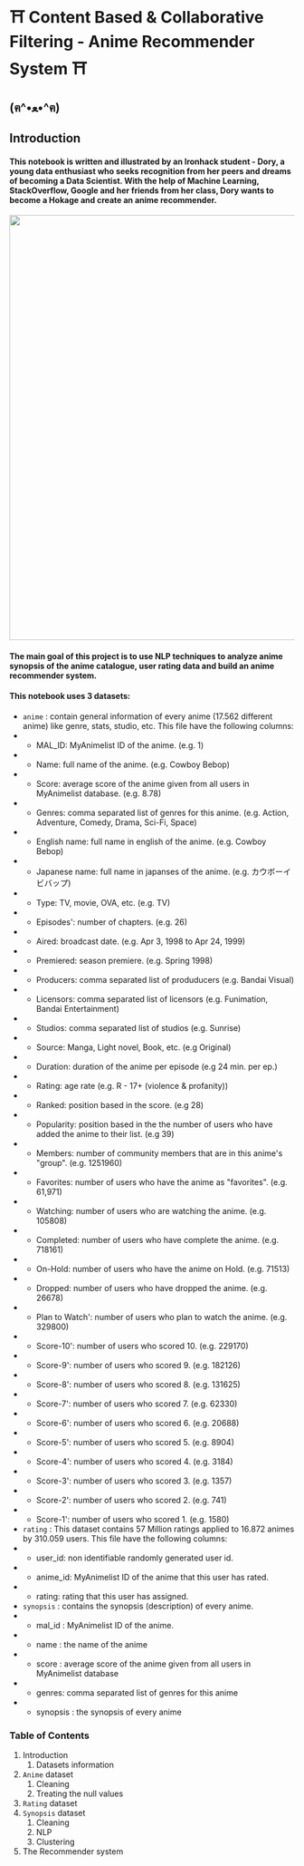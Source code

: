 # ⛩️ Content Based & Collaborative Filtering - Anime Recommender System ⛩️
## (ฅ^•ﻌ•^ฅ) 


## Introduction

#### This notebook is written and illustrated by an Ironhack student - Dory, a young data enthusiast who seeks recognition from her peers and dreams of becoming a Data Scientist. With the help of Machine Learning, StackOverflow, Google and her friends from her class, Dory wants to become a Hokage and create an anime recommender.

<img src="https://media.giphy.com/media/Nzz86dByLtYTS/giphy.gif" width="750" align="center">

#### The main goal of this project is to use NLP techniques to analyze anime synopsis of the anime catalogue, user rating data and build an anime recommender system.  
#### This notebook uses 3 datasets:
* `anime` : contain general information of every anime (17.562 different anime) like genre, stats, studio, etc. This file have the following columns:
* * MAL_ID: MyAnimelist ID of the anime. (e.g. 1)
* * Name: full name of the anime. (e.g. Cowboy Bebop)
* * Score: average score of the anime given from all users in MyAnimelist database. (e.g. 8.78)
* * Genres: comma separated list of genres for this anime. (e.g. Action, Adventure, Comedy, Drama, Sci-Fi, Space)
* * English name: full name in english of the anime. (e.g. Cowboy Bebop)
* * Japanese name: full name in japanses of the anime. (e.g. カウボーイビバップ)
* * Type: TV, movie, OVA, etc. (e.g. TV)
* * Episodes': number of chapters. (e.g. 26)
* * Aired: broadcast date. (e.g. Apr 3, 1998 to Apr 24, 1999)
* * Premiered: season premiere. (e.g. Spring 1998)
* * Producers: comma separated list of produducers (e.g. Bandai Visual)
* * Licensors: comma separated list of licensors (e.g. Funimation, Bandai Entertainment)
* * Studios: comma separated list of studios (e.g. Sunrise)
* * Source: Manga, Light novel, Book, etc. (e.g Original)
* * Duration: duration of the anime per episode (e.g 24 min. per ep.)
* * Rating: age rate (e.g. R - 17+ (violence & profanity))
* * Ranked: position based in the score. (e.g 28)
* * Popularity: position based in the the number of users who have added the anime to their list. (e.g 39)
* * Members: number of community members that are in this anime's "group". (e.g. 1251960)
* * Favorites: number of users who have the anime as "favorites". (e.g. 61,971)
* * Watching: number of users who are watching the anime. (e.g. 105808)
* * Completed: number of users who have complete the anime. (e.g. 718161)
* * On-Hold: number of users who have the anime on Hold. (e.g. 71513)
* * Dropped: number of users who have dropped the anime. (e.g. 26678)
* * Plan to Watch': number of users who plan to watch the anime. (e.g. 329800)
* * Score-10': number of users who scored 10. (e.g. 229170)
* * Score-9': number of users who scored 9. (e.g. 182126)
* * Score-8': number of users who scored 8. (e.g. 131625)
* * Score-7': number of users who scored 7. (e.g. 62330)
* * Score-6': number of users who scored 6. (e.g. 20688)
* * Score-5': number of users who scored 5. (e.g. 8904)
* * Score-4': number of users who scored 4. (e.g. 3184)
* * Score-3': number of users who scored 3. (e.g. 1357)
* * Score-2': number of users who scored 2. (e.g. 741)
* * Score-1': number of users who scored 1. (e.g. 1580)
* `rating` : This dataset contains 57 Million ratings applied to 16.872 animes by 310.059 users. This file have the following columns:
* * user_id: non identifiable randomly generated user id.
* * anime_id: MyAnimelist ID of the anime that this user has rated.
* * rating: rating that this user has assigned.
* `synopsis` : contains the synopsis (description) of every anime.
* * mal_id : MyAnimelist ID of the anime.
* * name : the name of the anime
* * score : average score of the anime given from all users in MyAnimelist database
* * genres: comma separated list of genres for this anime
* * synopsis : the synopsis of every  anime


### Table of Contents
1. Introduction
    1. Datasets information
2. `Anime` dataset
    1. Cleaning
    2. Treating the null values
3. `Rating` dataset
4. `Synopsis` dataset
    1. Cleaning
    2. NLP
    3. Clustering
5. The Recommender system
